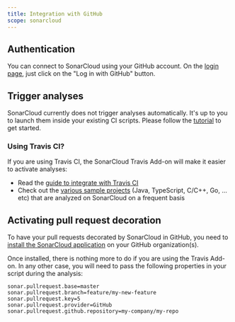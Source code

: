 ```yaml
---
title: Integration with GitHub
scope: sonarcloud
---
```


## Authentication

You can connect to SonarCloud using your GitHub account. On the [login page](/#sonarcloud#/sessions/new), just click on the "Log in with GitHub" button.

## Trigger analyses

SonarCloud currently does not trigger analyses automatically. It's up to you to launch them inside your
existing CI scripts. Please follow the [tutorial](/#sonarcloud#/onboarding) to get started.

### Using Travis CI?

If you are using Travis CI, the SonarCloud Travis Add-on will make it easier to activate analyses: 
* Read the [guide to integrate with Travis CI](https://docs.travis-ci.com/user/sonarcloud/)
* Check out the [various sample projects](https://github.com/SonarSource/sonarcloud_examples) (Java, TypeScript, C/C++, Go, ... etc) that are analyzed on SonarCloud on a frequent basis

## Activating pull request decoration

To have your pull requests decorated by SonarCloud in GitHub, you need to [install the SonarCloud application](https://github.com/apps/sonarcloud) on your GitHub organization(s).

Once installed, there is nothing more to do if you are using the Travis Add-on. In any other case, you will need
to pass the following properties in your script during the analysis:

```
sonar.pullrequest.base=master
sonar.pullrequest.branch=feature/my-new-feature
sonar.pullrequest.key=5
sonar.pullrequest.provider=GitHub
sonar.pullrequest.github.repository=my-company/my-repo
```
